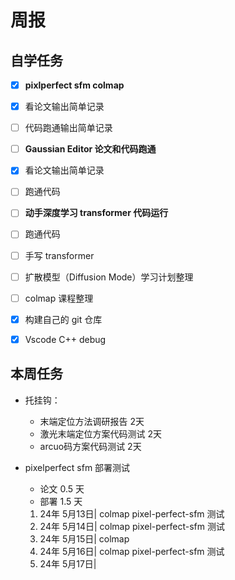 # 周报

## 自学任务

- [x]  **pixlperfect sfm colmap**
  - [x]  看论文输出简单记录
  - [ ] 代码跑通输出简单记录

- [ ]  **Gaussian Editor 论文和代码跑通**
  - [x]  看论文输出简单记录
  - [ ]  跑通代码

- [ ]  **动手深度学习 transformer 代码运行**
  - [ ]  跑通代码
  - [ ]  手写 transformer

- [ ]  扩散模型（Diffusion Mode）学习计划整理
- [ ]  colmap 课程整理
- [x]  构建自己的 git 仓库
- [x]  Vscode C++ debug
  
## 本周任务

- 托挂钩：
  - 末端定位方法调研报告 2天
  - 激光末端定位方案代码测试 2天
  - arcuo码方案代码测试 2天
- pixelperfect sfm 部署测试
  - 论文 0.5 天
  - 部署 1.5 天
 
  1. 24年 5月13日| colmap pixel-perfect-sfm 测试
  2. 24年 5月14日| colmap pixel-perfect-sfm 测试
  3. 24年 5月15日| colmap 
  4. 24年 5月16日| colmap pixel-perfect-sfm 测试
  5. 24年 5月17日| 